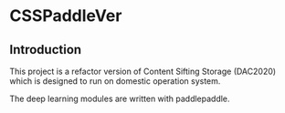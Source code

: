 # CSSPaddleVer

## Introduction
This project is a refactor version of Content Sifting Storage (DAC2020) which is designed to run on domestic operation system.

The deep learning modules are written with paddlepaddle.